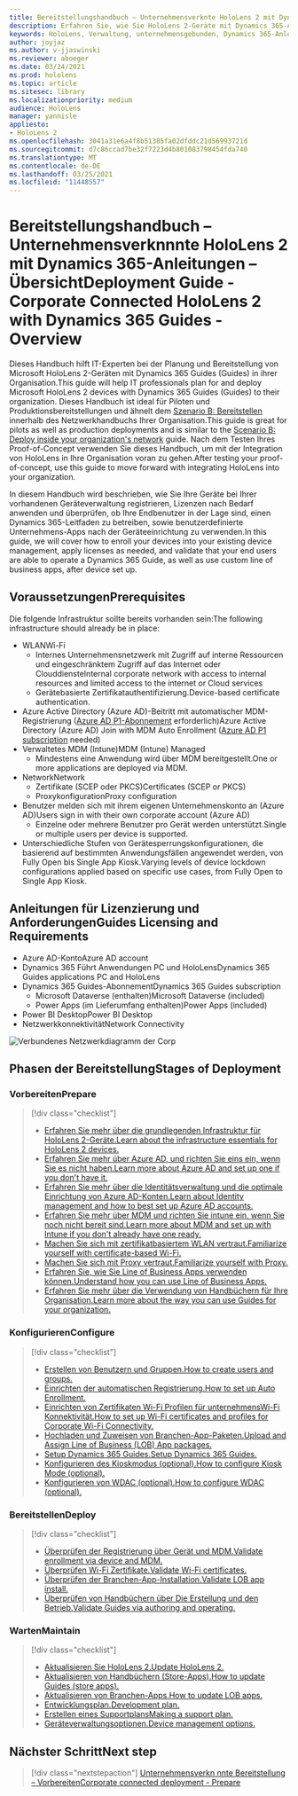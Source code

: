 ```yaml
---
title: Bereitstellungshandbuch – Unternehmensverknte HoloLens 2 mit Dynamics 365-Anleitungen – Übersicht
description: Erfahren Sie, wie Sie HoloLens 2-Geräte mit Dynamics 365-Anleitungen über ein verbundenes Unternehmensnetzwerk registrieren.
keywords: HoloLens, Verwaltung, unternehmensgebunden, Dynamics 365-Anleitungen, AAD, Azure AD, MDM, Verwaltung mobiler Geräte
author: joyjaz
ms.author: v-jjaswinski
ms.reviewer: aboeger
ms.date: 03/24/2021
ms.prod: hololens
ms.topic: article
ms.sitesec: library
ms.localizationpriority: medium
audience: HoloLens
manager: yannisle
appliesto:
- HoloLens 2
ms.openlocfilehash: 3041a31e6a4f8b51385fa02dfddc21d56993721d
ms.sourcegitcommit: d7c86ccad7be32f7223d4b801083798454fda740
ms.translationtype: MT
ms.contentlocale: de-DE
ms.lasthandoff: 03/25/2021
ms.locfileid: "11448557"
---
```

# <a name="deployment-guide---corporate-connected-hololens-2-with-dynamics-365-guides---overview"></a><span data-ttu-id="c09be-104">Bereitstellungshandbuch – Unternehmensverknnnte HoloLens 2 mit Dynamics 365-Anleitungen – Übersicht</span><span class="sxs-lookup"><span data-stu-id="c09be-104">Deployment Guide - Corporate Connected HoloLens 2 with Dynamics 365 Guides - Overview</span></span>

<span data-ttu-id="c09be-105">Dieses Handbuch hilft IT-Experten bei der Planung und Bereitstellung von Microsoft HoloLens 2-Geräten mit Dynamics 365 Guides (Guides) in ihrer Organisation.</span><span class="sxs-lookup"><span data-stu-id="c09be-105">This guide will help IT professionals plan for and deploy Microsoft HoloLens 2 devices with Dynamics 365 Guides (Guides) to their organization.</span></span> <span data-ttu-id="c09be-106">Dieses Handbuch ist ideal für Piloten und Produktionsbereitstellungen und ähnelt dem [Szenario B: Bereitstellen](https://docs.microsoft.com/hololens/common-scenarios#scenario-b-deploy-inside-your-organizations-network) innerhalb des Netzwerkhandbuchs Ihrer Organisation.</span><span class="sxs-lookup"><span data-stu-id="c09be-106">This guide is great for pilots as well as production deployments and is similar to the [Scenario B: Deploy inside your organization's network](https://docs.microsoft.com/hololens/common-scenarios#scenario-b-deploy-inside-your-organizations-network) guide.</span></span> <span data-ttu-id="c09be-107">Nach dem Testen Ihres Proof-of-Concept verwenden Sie dieses Handbuch, um mit der Integration von HoloLens in Ihre Organisation voran zu gehen.</span><span class="sxs-lookup"><span data-stu-id="c09be-107">After testing your proof-of-concept, use this guide to move forward with integrating HoloLens into your organization.</span></span>

<span data-ttu-id="c09be-108">In diesem Handbuch wird beschrieben, wie Sie Ihre Geräte bei Ihrer vorhandenen Geräteverwaltung registrieren, Lizenzen nach Bedarf anwenden und überprüfen, ob Ihre Endbenutzer in der Lage sind, einen Dynamics 365-Leitfaden zu betreiben, sowie benutzerdefinierte Unternehmens-Apps nach der Geräteeinrichtung zu verwenden.</span><span class="sxs-lookup"><span data-stu-id="c09be-108">In this guide, we will cover how to enroll your devices into your existing device management, apply licenses as needed, and validate that your end users are able to operate a Dynamics 365 Guide, as well as use custom line of business apps, after device set up.</span></span> 

## <a name="prerequisites"></a><span data-ttu-id="c09be-109">Voraussetzungen</span><span class="sxs-lookup"><span data-stu-id="c09be-109">Prerequisites</span></span>

<span data-ttu-id="c09be-110">Die folgende Infrastruktur sollte bereits vorhanden sein:</span><span class="sxs-lookup"><span data-stu-id="c09be-110">The following infrastructure should already be in place:</span></span>
- <span data-ttu-id="c09be-111">WLAN</span><span class="sxs-lookup"><span data-stu-id="c09be-111">Wi-Fi</span></span>
    - <span data-ttu-id="c09be-112">Internes Unternehmensnetzwerk mit Zugriff auf interne Ressourcen und eingeschränktem Zugriff auf das Internet oder Clouddienste</span><span class="sxs-lookup"><span data-stu-id="c09be-112">Internal corporate network with access to internal resources and limited access to the internet or Cloud services</span></span>
    - <span data-ttu-id="c09be-113">Gerätebasierte Zertifikatauthentifizierung.</span><span class="sxs-lookup"><span data-stu-id="c09be-113">Device-based certificate authentication.</span></span>
- <span data-ttu-id="c09be-114">Azure Active Directory (Azure AD)-Beitritt mit automatischer MDM-Registrierung ([Azure AD P1-Abonnement](https://docs.microsoft.com/azure/active-directory/fundamentals/active-directory-whatis) erforderlich)</span><span class="sxs-lookup"><span data-stu-id="c09be-114">Azure Active Directory (Azure AD) Join with MDM Auto Enrollment ([Azure AD P1 subscription](https://docs.microsoft.com/azure/active-directory/fundamentals/active-directory-whatis) needed)</span></span>
- <span data-ttu-id="c09be-115">Verwaltetes MDM (Intune)</span><span class="sxs-lookup"><span data-stu-id="c09be-115">MDM (Intune) Managed</span></span>
    - <span data-ttu-id="c09be-116">Mindestens eine Anwendung wird über MDM bereitgestellt.</span><span class="sxs-lookup"><span data-stu-id="c09be-116">One or more applications are deployed via MDM.</span></span>
- <span data-ttu-id="c09be-117">Network</span><span class="sxs-lookup"><span data-stu-id="c09be-117">Network</span></span> 
    - <span data-ttu-id="c09be-118">Zertifikate (SCEP oder PKCS)</span><span class="sxs-lookup"><span data-stu-id="c09be-118">Certificates (SCEP or PKCS)</span></span>
    - <span data-ttu-id="c09be-119">Proxykonfiguration</span><span class="sxs-lookup"><span data-stu-id="c09be-119">Proxy configuration</span></span>
- <span data-ttu-id="c09be-120">Benutzer melden sich mit ihrem eigenen Unternehmenskonto an (Azure AD)</span><span class="sxs-lookup"><span data-stu-id="c09be-120">Users sign in with their own corporate account (Azure AD)</span></span>
    - <span data-ttu-id="c09be-121">Einzelne oder mehrere Benutzer pro Gerät werden unterstützt.</span><span class="sxs-lookup"><span data-stu-id="c09be-121">Single or multiple users per device is supported.</span></span>
- <span data-ttu-id="c09be-122">Unterschiedliche Stufen von Gerätesperrungskonfigurationen, die basierend auf bestimmten Anwendungsfällen angewendet werden, von Fully Open bis Single App Kiosk.</span><span class="sxs-lookup"><span data-stu-id="c09be-122">Varying levels of device lockdown configurations applied based on specific use cases, from Fully Open to Single App Kiosk.</span></span>

## [<a name="guides-licensing-and-requirements"></a><span data-ttu-id="c09be-123">Anleitungen für Lizenzierung und Anforderungen</span><span class="sxs-lookup"><span data-stu-id="c09be-123">Guides Licensing and Requirements</span></span>](https://docs.microsoft.com/dynamics365/mixed-reality/guides/requirements#licensing-and-product-requirements)
- <span data-ttu-id="c09be-124">Azure AD-Konto</span><span class="sxs-lookup"><span data-stu-id="c09be-124">Azure AD account</span></span>
- <span data-ttu-id="c09be-125">Dynamics 365 Führt Anwendungen PC und HoloLens</span><span class="sxs-lookup"><span data-stu-id="c09be-125">Dynamics 365 Guides applications PC and HoloLens</span></span>
- <span data-ttu-id="c09be-126">Dynamics 365 Guides-Abonnement</span><span class="sxs-lookup"><span data-stu-id="c09be-126">Dynamics 365 Guides subscription</span></span>
    - <span data-ttu-id="c09be-127">Microsoft Dataverse (enthalten)</span><span class="sxs-lookup"><span data-stu-id="c09be-127">Microsoft Dataverse (included)</span></span>
    - <span data-ttu-id="c09be-128">Power Apps (im Lieferumfang enthalten)</span><span class="sxs-lookup"><span data-stu-id="c09be-128">Power Apps (included)</span></span>
- <span data-ttu-id="c09be-129">Power BI Desktop</span><span class="sxs-lookup"><span data-stu-id="c09be-129">Power BI Desktop</span></span>
- <span data-ttu-id="c09be-130">Netzwerkkonnektivität</span><span class="sxs-lookup"><span data-stu-id="c09be-130">Network Connectivity</span></span>

![Verbundenes Netzwerkdiagramm der Corp](./images/corpconnected-diagHL2-guides.png)

## <a name="stages-of-deployment"></a><span data-ttu-id="c09be-132">Phasen der Bereitstellung</span><span class="sxs-lookup"><span data-stu-id="c09be-132">Stages of Deployment</span></span>
### <a name="prepare"></a><span data-ttu-id="c09be-133">Vorbereiten</span><span class="sxs-lookup"><span data-stu-id="c09be-133">Prepare</span></span>
> [!div class="checklist"]
>- [<span data-ttu-id="c09be-134">Erfahren Sie mehr über die grundlegenden Infrastruktur für HoloLens 2-Geräte.</span><span class="sxs-lookup"><span data-stu-id="c09be-134">Learn about the infrastructure essentials for HoloLens 2 devices.</span></span>](hololens2-corp-connected-prepare.md#infrastructure-essentials)
>- [<span data-ttu-id="c09be-135">Erfahren Sie mehr über Azure AD, und richten Sie eins ein, wenn Sie es nicht haben.</span><span class="sxs-lookup"><span data-stu-id="c09be-135">Learn more about Azure AD and set up one if you don't have it.</span></span>](hololens2-corp-connected-prepare.md#azure-active-directory)
>- [<span data-ttu-id="c09be-136">Erfahren Sie mehr über die Identitätsverwaltung und die optimale Einrichtung von Azure AD-Konten.</span><span class="sxs-lookup"><span data-stu-id="c09be-136">Learn about Identity management and how to best set up Azure AD accounts.</span></span>](hololens2-corp-connected-prepare.md#identity-management)
>- [<span data-ttu-id="c09be-137">Erfahren Sie mehr über MDM und richten Sie intune ein, wenn Sie noch nicht bereit sind.</span><span class="sxs-lookup"><span data-stu-id="c09be-137">Learn more about MDM and set up with Intune if you don't already have one ready.</span></span>](hololens2-corp-connected-prepare.md#mobile-device-management)
>- [<span data-ttu-id="c09be-138">Machen Sie sich mit zertifikatbasiertem WLAN vertraut.</span><span class="sxs-lookup"><span data-stu-id="c09be-138">Familiarize yourself with certificate-based Wi-Fi.</span></span>](hololens2-corp-connected-prepare.md#certificates)
>- [<span data-ttu-id="c09be-139">Machen Sie sich mit Proxy vertraut.</span><span class="sxs-lookup"><span data-stu-id="c09be-139">Familiarize yourself with Proxy.</span></span>](hololens2-corp-connected-prepare.md#proxy)
>- [<span data-ttu-id="c09be-140">Erfahren Sie, wie Sie Line of Business Apps verwenden können.</span><span class="sxs-lookup"><span data-stu-id="c09be-140">Understand how you can use Line of Business Apps.</span></span>](hololens2-corp-connected-prepare.md#line-of-business-apps)
>- [<span data-ttu-id="c09be-141">Erfahren Sie mehr über die Verwendung von Handbüchern für Ihre Organisation.</span><span class="sxs-lookup"><span data-stu-id="c09be-141">Learn more about the way you can use Guides for your organization.</span></span>](hololens2-corp-connected-prepare.md#guides-playbook)
### <a name="configure"></a><span data-ttu-id="c09be-142">Konfigurieren</span><span class="sxs-lookup"><span data-stu-id="c09be-142">Configure</span></span>
> [!div class="checklist"]
>- [<span data-ttu-id="c09be-143">Erstellen von Benutzern und Gruppen.</span><span class="sxs-lookup"><span data-stu-id="c09be-143">How to create users and groups.</span></span>](hololens2-corp-connected-configure.md#azure-users-and-groups)
>- [<span data-ttu-id="c09be-144">Einrichten der automatischen Registrierung.</span><span class="sxs-lookup"><span data-stu-id="c09be-144">How to set up Auto Enrollment.</span></span>](hololens2-corp-connected-configure.md#auto-enrollment-on-hololens-2)
>- [<span data-ttu-id="c09be-145">Einrichten von Zertifikaten Wi-Fi Profilen für unternehmensWi-Fi Konnektivität.</span><span class="sxs-lookup"><span data-stu-id="c09be-145">How to set up Wi-Fi certificates and profiles for Corporate Wi-Fi Connectivity.</span></span>](hololens2-corp-connected-configure.md#corporate-wi-fi-connectivity)
>- [<span data-ttu-id="c09be-146">Hochladen und Zuweisen von Branchen-App-Paketen.</span><span class="sxs-lookup"><span data-stu-id="c09be-146">Upload and Assign Line of Business (LOB) App packages.</span></span>](hololens2-corp-connected-configure.md#app-deployment)
>- [<span data-ttu-id="c09be-147">Setup Dynamics 365 Guides.</span><span class="sxs-lookup"><span data-stu-id="c09be-147">Setup Dynamics 365 Guides.</span></span>](hololens2-corp-connected-configure.md#setup-guides-application-licenses-dataverse-and-authoring)
>- [<span data-ttu-id="c09be-148">Konfigurieren des Kioskmodus (optional).</span><span class="sxs-lookup"><span data-stu-id="c09be-148">How to configure Kiosk Mode (optional).</span></span>](hololens2-corp-connected-configure.md#optional-kiosk-mode)
>- [<span data-ttu-id="c09be-149">Konfigurieren von WDAC (optional).</span><span class="sxs-lookup"><span data-stu-id="c09be-149">How to configure WDAC (optional).</span></span>](hololens2-corp-connected-configure.md#optional-wdac)
### <a name="deploy"></a><span data-ttu-id="c09be-150">Bereitstellen</span><span class="sxs-lookup"><span data-stu-id="c09be-150">Deploy</span></span>
> [!div class="checklist"]
>-  [<span data-ttu-id="c09be-151">Überprüfen der Registrierung über Gerät und MDM.</span><span class="sxs-lookup"><span data-stu-id="c09be-151">Validate enrollment via device and MDM.</span></span>](hololens2-corp-connected-deploy.md#enrollment-validation)
>-  [<span data-ttu-id="c09be-152">Überprüfen Wi-Fi Zertifikate.</span><span class="sxs-lookup"><span data-stu-id="c09be-152">Validate Wi-Fi certificates.</span></span>](hololens2-corp-connected-deploy.md#wi-fi-certificate-validation)
>-  [<span data-ttu-id="c09be-153">Überprüfen der Branchen-App-Installation.</span><span class="sxs-lookup"><span data-stu-id="c09be-153">Validate LOB app install.</span></span>](hololens2-corp-connected-deploy.md#validate-lob-app-install)
>-  [<span data-ttu-id="c09be-154">Überprüfen von Handbüchern über Die Erstellung und den Betrieb.</span><span class="sxs-lookup"><span data-stu-id="c09be-154">Validate Guides via authoring and operating.</span></span>](hololens2-corp-connected-deploy.md#validate-dynamics-365-guides)
### <a name="maintain"></a><span data-ttu-id="c09be-155">Warten</span><span class="sxs-lookup"><span data-stu-id="c09be-155">Maintain</span></span>
> [!div class="checklist"]
>- [<span data-ttu-id="c09be-156">Aktualisieren Sie HoloLens 2.</span><span class="sxs-lookup"><span data-stu-id="c09be-156">Update HoloLens 2.</span></span>](hololens2-corp-connected-maintain.md#update-hololens)
>- [<span data-ttu-id="c09be-157">Aktualisieren von Handbüchern (Store-Apps).</span><span class="sxs-lookup"><span data-stu-id="c09be-157">How to update Guides (store apps).</span></span>](hololens2-corp-connected-maintain.md#how-to-update-dynamics-365-guides-and-other-store-apps)
>- [<span data-ttu-id="c09be-158">Aktualisieren von Branchen-Apps.</span><span class="sxs-lookup"><span data-stu-id="c09be-158">How to update LOB apps.</span></span>](hololens2-corp-connected-maintain.md#how-to-update-lob-apps) 
>- [<span data-ttu-id="c09be-159">Entwicklungsplan.</span><span class="sxs-lookup"><span data-stu-id="c09be-159">Development plan.</span></span>](hololens2-corp-connected-maintain.md#development-plan) 
>- [<span data-ttu-id="c09be-160">Erstellen eines Supportplans</span><span class="sxs-lookup"><span data-stu-id="c09be-160">Making a support plan.</span></span>](hololens2-corp-connected-maintain.md#support-plan)
>- [<span data-ttu-id="c09be-161">Geräteverwaltungsoptionen.</span><span class="sxs-lookup"><span data-stu-id="c09be-161">Device management options.</span></span>](hololens2-corp-connected-maintain.md#device-management)

## <a name="next-step"></a><span data-ttu-id="c09be-162">Nächster Schritt</span><span class="sxs-lookup"><span data-stu-id="c09be-162">Next step</span></span> 
> [!div class="nextstepaction"]
> [<span data-ttu-id="c09be-163">Unternehmensverkn nnte Bereitstellung – Vorbereiten</span><span class="sxs-lookup"><span data-stu-id="c09be-163">Corporate connected deployment - Prepare</span></span>](hololens2-corp-connected-prepare.md)
